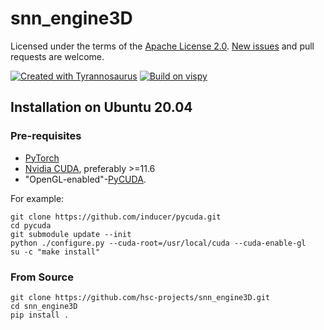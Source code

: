 # snn_engine3D


Licensed under the terms of the [Apache License 2.0](https://spdx.org/licenses/Apache-2.0.html).
[New issues](https://github.com/hsc-projects/snn_engine3d/issues) and pull requests are welcome.

[//]: # (Please refer to the [contributing guide]&#40;https://github.com/hsc-projects/snn_engine3d/blob/main/CONTRIBUTING.md&#41;)
[//]: # (and [security policy]&#40;https://github.com/hsc-projects/snn_engine3d/blob/main/SECURITY.md&#41;.)


[![Created with Tyrannosaurus](https://img.shields.io/badge/Created_with-Tyrannosaurus-0000ff.svg)](https://github.com/dmyersturnbull/tyrannosaurus)
[![Build on vispy](https://img.shields.io/badge/Built_on-Vispy-black.svg)](https://vispy.org/)  

## Installation on Ubuntu 20.04

### Pre-requisites

* [PyTorch](https://pytorch.org/)
* [Nvidia CUDA](https://docs.nvidia.com/cuda/cuda-installation-guide-linux/index.html#), preferably >=11.6
* "OpenGL-enabled"-[PyCUDA](https://wiki.tiker.net/PyCuda/Installation/Linux/). 
 
For example:  

    git clone https://github.com/inducer/pycuda.git
    cd pycuda
    git submodule update --init
    python ./configure.py --cuda-root=/usr/local/cuda --cuda-enable-gl
    su -c "make install"

### From Source
    
    git clone https://github.com/hsc-projects/snn_engine3D.git
    cd snn_engine3D
    pip install . 

